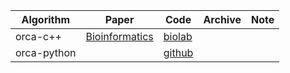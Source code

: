 
|Algorithm|Paper|Code|Archive|Note|
|--|--|--|--|--|
|orca-c++|[Bioinformatics](https://academic.oup.com/bioinformatics/article/30/4/559/205331)|[biolab](http://www.biolab.si/supp/orca/orca.html)|||
|orca-python||[github](https://github.com/xiangsheng1325/python-orca)|||

